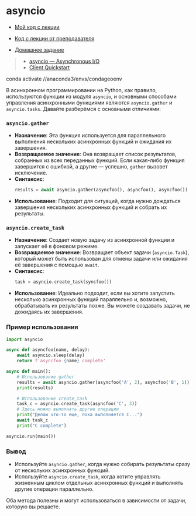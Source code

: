 # asyncio

- [Мой код с лекции](asyncio)
- [Код с лекции от преподавателя](async_100)

- [Домашнее задание](5.Python_в_web_разработке/py-homeworks-web-new/2.2-asyncio)

> - [asyncio — Asynchronous I/O](https://docs.python.org/3/library/asyncio.html)
> - [Client Quickstart](https://docs.aiohttp.org/en/stable/client_quickstart.html)

conda activate //anaconda3/envs/condageoenv

В асинхронном программировании на Python, как правило, используются функции из модуля `asyncio`, и основными способами управления асинхронными функциями являются `asyncio.gather` и `asyncio.tasks`. Давайте разберёмся с основными отличиями:

### `asyncio.gather`
- **Назначение**: Эта функция используется для параллельного выполнения нескольких асинхронных функций и ожидания их завершения.
- **Возвращаемое значение**: Она возвращает список результатов, собранных из всех переданных функций. Если какая-либо функция завершится с ошибкой, а другие — успешно, `gather` вызовет исключение.
- **Синтаксис**: 
  ```python
  results = await asyncio.gather(asyncfoo(), asyncfoo(), asyncfoo())
  ```
- **Использование**: Подходит для ситуаций, когда нужно дождаться завершения нескольких асинхронных функций и собрать их результаты.

### `asyncio.create_task`
- **Назначение**: Создает новую задачу из асинхронной функции и запускает её в фоновом режиме.
- **Возвращаемое значение**: Возвращает объект задачи (`asyncio.Task`), который может быть использован для отмены задачи или ожидания её завершения с помощью `await`.
- **Синтаксис**: 
  ```python
  task = asyncio.create_task(syncfoo())
  ```
- **Использование**: Идеально подходит, если вы хотите запустить несколько асинхронных функций параллельно и, возможно, обрабатывать их результаты позже. Вы можете создавать задачи, не дожидаясь их завершения.

### Пример использования
```python
import asyncio

async def asyncfoo(name, delay):
    await asyncio.sleep(delay)
    return f'asyncfoo {name} complete'

async def main():
    # Использование gather
    results = await asyncio.gather(asyncfoo('A', 2), asyncfoo('B', 1))
    print(results)

    # Использование create_task
    task_c = asyncio.create_task(asyncfoo('C', 3))
    # Здесь можно выполнять другие операции
    print("Делаю что-то еще, пока выполняется C...")
    await task_c
    print("C complete")

asyncio.run(main())
```

### Вывод
- Используйте `asyncio.gather`, когда нужно собирать результаты сразу от нескольких асинхронных функций.
- Используйте `asyncio.create_task`, когда хотите управлять жизненным циклом отдельных асинхронных функций и выполнять другие операции параллельно. 

Оба метода полезны и могут использоваться в зависимости от задачи, которую вы решаете. 

